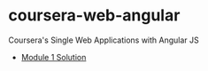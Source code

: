 # coursera-web-angular
Coursera's Single Web Applications with Angular JS

- [Module 1 Solution](https://ahmedalmoraly.github.io/coursera-web-angular/module1-solution/)